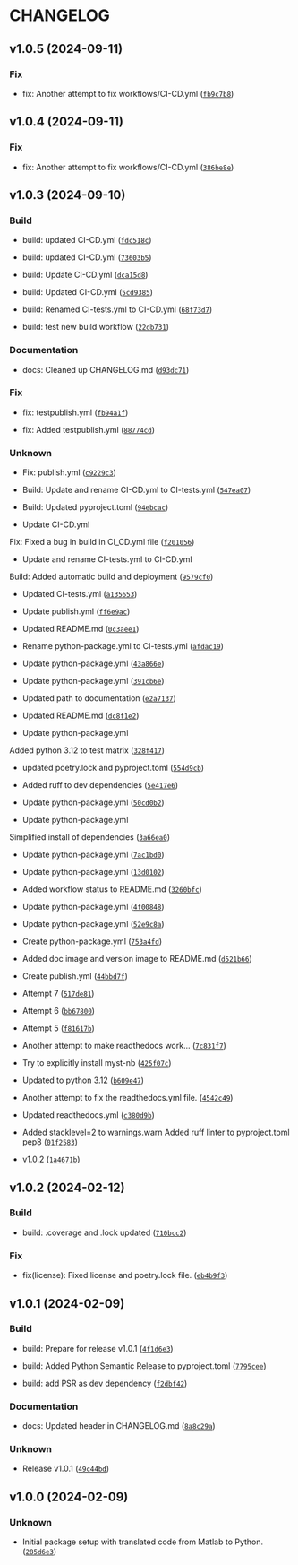 # CHANGELOG

## v1.0.5 (2024-09-11)

### Fix

* fix: Another attempt to fix workflows/CI-CD.yml ([`fb9c7b8`](https://github.com/pbrod/karney/commit/fb9c7b85f70ba8a2eae57df08d5d9bf79b700825))

## v1.0.4 (2024-09-11)

### Fix

* fix: Another attempt to fix workflows/CI-CD.yml ([`386be8e`](https://github.com/pbrod/karney/commit/386be8ed5d7bdd31e7cfe9fbff6bb55f737b5d79))

## v1.0.3 (2024-09-10)

### Build

* build: updated CI-CD.yml ([`fdc518c`](https://github.com/pbrod/karney/commit/fdc518cea533782f7438fb6f6a17c40855a0a3d2))

* build: updated CI-CD.yml ([`73603b5`](https://github.com/pbrod/karney/commit/73603b5b181f22773048a752b2e670cea33e9719))

* build: Update CI-CD.yml ([`dca15d8`](https://github.com/pbrod/karney/commit/dca15d8df1a66d901aad4c3c72ef90eacae7b7b7))

* build: Updated CI-CD.yml ([`5cd9385`](https://github.com/pbrod/karney/commit/5cd938599857383f72faebea52fd0013b6e9e737))

* build: Renamed CI-tests.yml to CI-CD.yml ([`68f73d7`](https://github.com/pbrod/karney/commit/68f73d76c8843c8d327fd448350112275002c067))

* build: test new build workflow ([`22db731`](https://github.com/pbrod/karney/commit/22db731ee7d6362dbeb8f81c7ede1880cf272d88))

### Documentation

* docs: Cleaned up CHANGELOG.md ([`d93dc71`](https://github.com/pbrod/karney/commit/d93dc7174d0794b5ad2fd7204efe54182b0141f3))

### Fix

* fix:  testpublish.yml ([`fb94a1f`](https://github.com/pbrod/karney/commit/fb94a1f0614ac1b3437550d2b2c37ac0e9bef56f))

* fix: Added testpublish.yml ([`88774cd`](https://github.com/pbrod/karney/commit/88774cd50e64148a7d94d9738382ab258cf5586d))

### Unknown

* Fix: publish.yml ([`c9229c3`](https://github.com/pbrod/karney/commit/c9229c3844a5607029c1be5c01ed426fc9718583))

* Build: Update and rename CI-CD.yml to CI-tests.yml ([`547ea07`](https://github.com/pbrod/karney/commit/547ea07329e6bf674872a2153e3b55f5af318a1b))

* Build: Updated pyproject.toml ([`94ebcac`](https://github.com/pbrod/karney/commit/94ebcac613c124645be642c0c301e11fd2edfaa0))

* Update CI-CD.yml

Fix: Fixed a bug in build in CI_CD.yml file ([`f201056`](https://github.com/pbrod/karney/commit/f201056cf149a4371a46b9795d5f32086d846351))

* Update and rename CI-tests.yml to CI-CD.yml

Build:  Added automatic build and deployment ([`9579cf0`](https://github.com/pbrod/karney/commit/9579cf045dadd88e984526a6ddcf9704ab292e25))

* Updated CI-tests.yml ([`a135653`](https://github.com/pbrod/karney/commit/a135653054b0259b477d1424cbb49b5d5addb192))

* Update publish.yml ([`ff6e9ac`](https://github.com/pbrod/karney/commit/ff6e9ac6471d7d2f48fa311b25f889f323e48c86))

* Updated README.md ([`0c3aee1`](https://github.com/pbrod/karney/commit/0c3aee10b5a39517ccb67bea37bcaa7129709553))

* Rename python-package.yml to CI-tests.yml ([`afdac19`](https://github.com/pbrod/karney/commit/afdac195ae70f910006a7de3fae363a89cddb752))

* Update python-package.yml ([`43a866e`](https://github.com/pbrod/karney/commit/43a866e0b764dadc9224a32cf73951c369468f16))

* Update python-package.yml ([`391cb6e`](https://github.com/pbrod/karney/commit/391cb6e26e5e46177a25303c34a7f20c6f2b73b6))

* Updated path to documentation ([`e2a7137`](https://github.com/pbrod/karney/commit/e2a713758cde5cf5b66062cc37d73b91be783a3a))

* Updated README.md ([`dc8f1e2`](https://github.com/pbrod/karney/commit/dc8f1e2dca1361c5bc258fec3331740a2e5a2c64))

* Update python-package.yml

Added python 3.12 to test matrix ([`328f417`](https://github.com/pbrod/karney/commit/328f41786838455ae252ac7dfd9ee708e9b471ee))

* updated poetry.lock and pyproject.toml ([`554d9cb`](https://github.com/pbrod/karney/commit/554d9cb97b22503dcfd642104880757da4a58471))

* Added ruff to dev dependencies ([`5e417e6`](https://github.com/pbrod/karney/commit/5e417e6a5b93bcd9dfd459ef3ddf0b26ef9e5709))

* Update python-package.yml ([`50cd0b2`](https://github.com/pbrod/karney/commit/50cd0b26cfe16c1f007f6b62190d7494fd4929da))

* Update python-package.yml

Simplified install of dependencies ([`3a66ea0`](https://github.com/pbrod/karney/commit/3a66ea03577ec4bc1a4983812573f20422ea26bd))

* Update python-package.yml ([`7ac1bd0`](https://github.com/pbrod/karney/commit/7ac1bd0abc592b63f488b7dac71145a05c98467a))

* Update python-package.yml ([`13d0102`](https://github.com/pbrod/karney/commit/13d0102e67dfdfa7ec2b8c752b6da5c9efabd2fd))

* Added workflow status to README.md ([`3260bfc`](https://github.com/pbrod/karney/commit/3260bfcbe1ccb1a9544fc3491458208f81d9d322))

* Update python-package.yml ([`4f00848`](https://github.com/pbrod/karney/commit/4f00848702a004bf908df8407527065e9d4de27b))

* Update python-package.yml ([`52e9c8a`](https://github.com/pbrod/karney/commit/52e9c8a9b8c95442325cb0e6002a71a211260be9))

* Create python-package.yml ([`753a4fd`](https://github.com/pbrod/karney/commit/753a4fdf66c9a852db5543e7055564798f364a68))

* Added doc image and version image to README.md ([`d521b66`](https://github.com/pbrod/karney/commit/d521b66f4164a707d5985810c1fccd3cc70bcbd4))

* Create publish.yml ([`44bbd7f`](https://github.com/pbrod/karney/commit/44bbd7f2af81c6bb31729743a70ea0eb4dd2bd94))

* Attempt 7 ([`517de81`](https://github.com/pbrod/karney/commit/517de81670d49137f3e6611e32c07a3053eea5c7))

* Attempt 6 ([`bb67800`](https://github.com/pbrod/karney/commit/bb67800be117450d5e30008828b5667cf8545e96))

* Attempt 5 ([`f81617b`](https://github.com/pbrod/karney/commit/f81617b63aeb97eaf70022054e3f54d53de9d42d))

* Another attempt to make readthedocs work... ([`7c831f7`](https://github.com/pbrod/karney/commit/7c831f7f26027b0c3419b471c821aba2614da9d3))

* Try to explicitly install myst-nb ([`425f07c`](https://github.com/pbrod/karney/commit/425f07c92718ac1db4befa78cab810badded1ed4))

* Updated to python 3.12 ([`b609e47`](https://github.com/pbrod/karney/commit/b609e47b7adba26d73d6e1bb40779845b0df09b0))

* Another attempt to fix the readthedocs.yml file. ([`4542c49`](https://github.com/pbrod/karney/commit/4542c49c732d99f162f9777b5d5924026429c25d))

* Updated readthedocs.yml ([`c380d9b`](https://github.com/pbrod/karney/commit/c380d9be97dabff4e140cc08462377e423db1c06))

* Added stacklevel=2 to warnings.warn
Added ruff linter to pyproject.toml
pep8 ([`01f2583`](https://github.com/pbrod/karney/commit/01f25835fa4e6b85d7881e744aecf9fa559701e6))

* v1.0.2 ([`1a4671b`](https://github.com/pbrod/karney/commit/1a4671bab182e45276b74258b6093c36602ed445))

## v1.0.2 (2024-02-12)

### Build

* build: .coverage and .lock updated ([`710bcc2`](https://github.com/pbrod/karney/commit/710bcc2349c7cc014b976c1ca2c255148dec360b))

### Fix

* fix(license): Fixed license and poetry.lock file. ([`eb4b9f3`](https://github.com/pbrod/karney/commit/eb4b9f3ba29e59457f5bb538f284d9eee5e5fde2))

## v1.0.1 (2024-02-09)

### Build

* build: Prepare for release v1.0.1 ([`4f1d6e3`](https://github.com/pbrod/karney/commit/4f1d6e3c59630db5797774e6d3cc8123192a007f))

* build: Added Python Semantic Release to pyproject.toml ([`7795cee`](https://github.com/pbrod/karney/commit/7795cee546658c1a218224603e762ef3525f08a8))

* build: add PSR as dev dependency ([`f2dbf42`](https://github.com/pbrod/karney/commit/f2dbf429d2dc28499d53f4f196f8ff57668b81de))

### Documentation

* docs: Updated header in CHANGELOG.md ([`8a8c29a`](https://github.com/pbrod/karney/commit/8a8c29a9c25f6b8133c38b9c723376165c4918fe))

### Unknown

* Release v1.0.1 ([`49c44bd`](https://github.com/pbrod/karney/commit/49c44bd4edef505fc25ae45663d2361d833b9c89))

## v1.0.0 (2024-02-09)

### Unknown

* Initial package setup with translated code from Matlab to Python. ([`285d6e3`](https://github.com/pbrod/karney/commit/285d6e3e1062df3fa29ade430a22a731812c3d5a))
